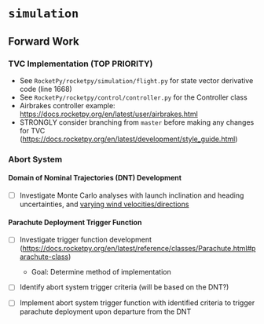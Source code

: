 # `simulation`
## Forward Work
### TVC Implementation (TOP PRIORITY)
- See `RocketPy/rocketpy/simulation/flight.py` for state vector derivative code (line 1668)
- See `RocketPy/rocketpy/control/controller.py` for the Controller class
- Airbrakes controller example: https://docs.rocketpy.org/en/latest/user/airbrakes.html
- STRONGLY consider branching from `master` before making any changes for TVC (https://docs.rocketpy.org/en/latest/development/style_guide.html)

### Abort System
#### Domain of Nominal Trajectories (DNT) Development
- [ ] Investigate Monte Carlo analyses with launch inclination and heading uncertainties, and <u>varying wind velocities/directions</u>
#### Parachute Deployment Trigger Function
- [ ] Investigate trigger function development (https://docs.rocketpy.org/en/latest/reference/classes/Parachute.html#parachute-class)

    - Goal: Determine method of implementation

- [ ] Identify abort system trigger criteria (will be based on the DNT?)
- [ ] Implement abort system trigger function with identified criteria to trigger parachute deployment upon departure from the DNT